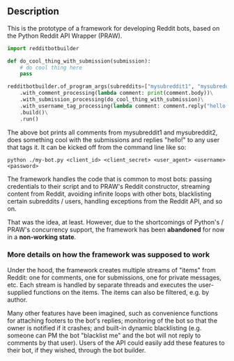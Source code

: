 ## Description
This is the prototype of a framework for developing Reddit bots, based on the Python Reddit API Wrapper (PRAW).

```python
import redditbotbuilder

def do_cool_thing_with_submission(submission):
    # do cool thing here
    pass

redditbotbuilder.of_program_args(subreddits=["mysubreddit1", "mysubreddit2"])\
    .with_comment_processing(lambda comment: print(comment.body))\
    .with_submission_processing(do_cool_thing_with_submission)\
    .with_username_tag_processing(lambda comment: comment.reply("hello!"))\
    .build()\
    .run()
```

The above bot prints all comments from mysubreddit1 and mysubreddit2, does something cool with the submissions and replies "hello!" to any user that tags it. It can be kicked off from the command line like so:

```
python ./my-bot.py <client_id> <client_secret> <user_agent> <username> <password>
```

The framework handles the code that is common to most bots: passing credentials to their script and to PRAW's Reddit constructor, streaming content from Reddit, avoiding infinite loops with other bots, blacklisting certain subreddits / users, handling exceptions from the Reddit API, and so on.

That was the idea, at least. However, due to the shortcomings of Python's / PRAW's concurrency support, the framework has been **abandoned** for now in a **non-working state**.

### More details on how the framework was supposed to work
Under the hood, the framework creates multiple streams of "items" from Reddit: one for comments, one for submissions, one for private messages, etc. Each stream is handled by separate threads and executes the user-supplied functions on the items. The items can also be filtered, e.g. by author.

Many other features have been imagined, such as convenience functions for attaching footers to the bot's replies; monitoring of the bot so that the owner is notified if it crashes; and built-in dynamic blacklisting (e.g. someone can PM the bot "blacklist me" and the bot will not reply to comments by that user). Users of the API could easily add these features to their bot, if they wished, through the bot builder.
